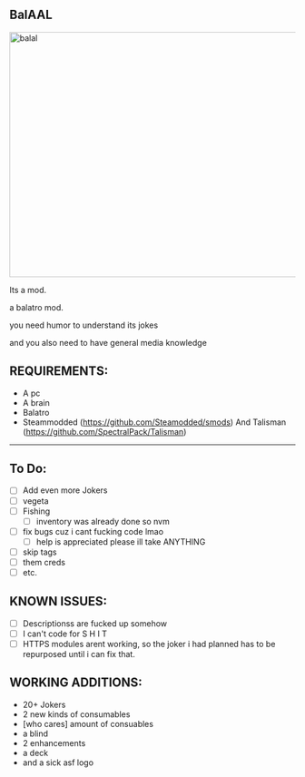 ## BalAAL
<img width="666" height="432" alt="balal" src="https://github.com/user-attachments/assets/c2622207-2f54-4e26-9cb9-35b33644858a" />

Its a mod.

a balatro mod.

you need humor to understand its jokes

and you also need to have general media knowledge
## REQUIREMENTS:
- A pc
- A brain
- Balatro
- Steammodded (https://github.com/Steamodded/smods) And Talisman (https://github.com/SpectralPack/Talisman)
-----------------------------------------
## To Do:
- [ ] Add even more Jokers
- [ ] vegeta
- [ ] Fishing
   - [ ] inventory was already done so nvm
- [ ] fix bugs cuz i cant fucking code lmao
    - [ ] help is appreciated  please ill take ANYTHING
- [ ] skip tags
- [ ] them creds
- [ ] etc.
## KNOWN ISSUES:
- [ ] Descriptionss are fucked up somehow
- [ ] I can't code for S H I T
- [ ] HTTPS modules arent working, so the joker i had planned has to be repurposed until i can fix that.
## WORKING ADDITIONS:
- 20+ Jokers
- 2 new kinds of consumables
- [who cares] amount of consuables
- a blind
- 2 enhancements
- a deck
- and a sick asf logo

